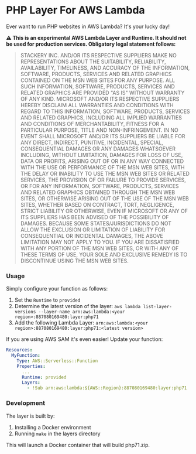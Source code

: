 # PHP Layer For AWS Lambda

Ever want to run PHP websites in AWS Lambda? It's your lucky day!

**:warning: This is an experimental AWS Lambda Layer and Runtime. It should not be used for production services. Obligatory legal statement follows:**

> STACKERY INC. AND/OR ITS RESPECTIVE SUPPLIERS MAKE NO REPRESENTATIONS ABOUT THE SUITABILITY, RELIABILITY, AVAILABILITY, TIMELINESS, AND ACCURACY OF THE INFORMATION, SOFTWARE, PRODUCTS, SERVICES AND RELATED GRAPHICS CONTAINED ON THE MSN WEB SITES FOR ANY PURPOSE. ALL SUCH INFORMATION, SOFTWARE, PRODUCTS, SERVICES AND RELATED GRAPHICS ARE PROVIDED "AS IS" WITHOUT WARRANTY OF ANY KIND. MICROSOFT AND/OR ITS RESPECTIVE SUPPLIERS HEREBY DISCLAIM ALL WARRANTIES AND CONDITIONS WITH REGARD TO THIS INFORMATION, SOFTWARE, PRODUCTS, SERVICES AND RELATED GRAPHICS, INCLUDING ALL IMPLIED WARRANTIES AND CONDITIONS OF MERCHANTABILITY, FITNESS FOR A PARTICULAR PURPOSE, TITLE AND NON-INFRINGEMENT. IN NO EVENT SHALL MICROSOFT AND/OR ITS SUPPLIERS BE LIABLE FOR ANY DIRECT, INDIRECT, PUNITIVE, INCIDENTAL, SPECIAL, CONSEQUENTIAL DAMAGES OR ANY DAMAGES WHATSOEVER INCLUDING, WITHOUT LIMITATION, DAMAGES FOR LOSS OF USE, DATA OR PROFITS, ARISING OUT OF OR IN ANY WAY CONNECTED WITH THE USE OR PERFORMANCE OF THE MSN WEB SITES, WITH THE DELAY OR INABILITY TO USE THE MSN WEB SITES OR RELATED SERVICES, THE PROVISION OF OR FAILURE TO PROVIDE SERVICES, OR FOR ANY INFORMATION, SOFTWARE, PRODUCTS, SERVICES AND RELATED GRAPHICS OBTAINED THROUGH THE MSN WEB SITES, OR OTHERWISE ARISING OUT OF THE USE OF THE MSN WEB SITES, WHETHER BASED ON CONTRACT, TORT, NEGLIGENCE, STRICT LIABILITY OR OTHERWISE, EVEN IF MICROSOFT OR ANY OF ITS SUPPLIERS HAS BEEN ADVISED OF THE POSSIBILITY OF DAMAGES. BECAUSE SOME STATES/JURISDICTIONS DO NOT ALLOW THE EXCLUSION OR LIMITATION OF LIABILITY FOR CONSEQUENTIAL OR INCIDENTAL DAMAGES, THE ABOVE LIMITATION MAY NOT APPLY TO YOU. IF YOU ARE DISSATISFIED WITH ANY PORTION OF THE MSN WEB SITES, OR WITH ANY OF THESE TERMS OF USE, YOUR SOLE AND EXCLUSIVE REMEDY IS TO DISCONTINUE USING THE MSN WEB SITES.

### Usage
Simply configure your function as follows:

1. Set the `Runtime` to `provided`
1. Determine the latest version of the layer: `aws lambda list-layer-versions --layer-name arn:aws:lambda:<your region>:887080169480:layer:php71`
1. Add the following Lambda Layer: `arn:aws:lambda:<your region>:887080169480:layer:php71:<latest version>`

If you are using AWS SAM it's even easier! Update your function:

```yaml
Resources:
  MyFunction:
    Type: AWS::Serverless::Function
    Properties:
      ...
      Runtime: provided
      Layers:
        - !Sub arn:aws:lambda:${AWS::Region}:887080169480:layer:php71
```

### Development

The layer is built by:

1. Installing a Docker environment
1. Running `make` in the layers directory

This will launch a Docker container that will build php71.zip.